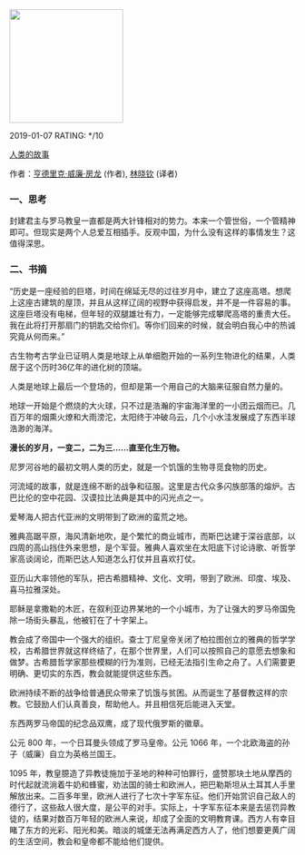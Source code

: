 

<img src="https://images-cn.ssl-images-amazon.com/images/I/51x5q-SCPML.jpg" width="200" />



2019-01-07 RATING:  */10



[人类的故事](https://www.amazon.cn/dp/B077ZK3T9G)



作者：[亨德里克·威廉·房龙](https://www.amazon.cn/s/ref=dp_byline_sr_book_1?ie=UTF8&field-author=%E4%BA%A8%E5%BE%B7%E9%87%8C%E5%85%8B%C2%B7%E5%A8%81%E5%BB%89%C2%B7%E6%88%BF%E9%BE%99&search-alias=books) (作者), [林晓钦](https://www.amazon.cn/s/ref=dp_byline_sr_book_2?ie=UTF8&field-author=%E6%9E%97%E6%99%93%E9%92%A6&search-alias=books) (译者)



### 一、思考

封建君主与罗马教皇一直都是两大针锋相对的势力。本来一个管世俗，一个管精神即可。但现实是两个人总爱互相插手。反观中国，为什么没有这样的事情发生？这值得深思。

### 二、书摘



“历史是一座经验的巨塔，时间在绵延无尽的过往岁月中，建立了这座高塔。想爬上这座古建筑的屋顶，并且从这样辽阔的视野中获得启发，并不是一件容易的事。这座巨塔没有电梯，但年轻的双腿雄壮有力，一定能够完成攀爬高塔的重责大任。我在此将打开那扇门的钥匙交给你们。等你们回来的时候，就会明白我心中的热诚究竟从何而来。”



古生物考古学业已证明人类是地球上从单细胞开始的一系列生物进化的结果，人类居于这个历时36亿年的进化树的顶端。



人类是地球上最后一个登场的，但却是第一个用自己的大脑来征服自然力量的。



地球一开始是个燃烧的大火球，只不过是浩瀚的宇宙海洋里的一小团云烟而已。几百万年的烟熏火燎和大雨滂沱，太阳终于冲破乌云，几个小水洼发展成了东西半球浩渺的海洋。



**漫长的岁月，一变二，二为三……直至化生万物。**



尼罗河谷地的最初文明人类的历史，就是一个饥饿的生物寻觅食物的历史。



河流域的故事，就是连绵不断的战争和征服。这里是古代众多闪族部落的熔炉。古巴比伦的空中花园、汉谟拉比法典是其中的闪光点之一。



爱琴海人把古代亚洲的文明带到了欧洲的蛮荒之地。



雅典高踞平原，海风清新地吹，是个繁忙的商业城市，而斯巴达建于深谷底部，以四周的高山挡住外来思想，是个军营。雅典人喜欢坐在太阳底下讨论诗歌、听哲学家高谈阔论，而斯巴达人知道怎么打仗并且喜欢打仗。



亚历山大率领他的军队，把古希腊精神、文化、文明，带到了欧洲、印度、埃及、喜马拉雅深处。



耶稣是拿撒勒的木匠，在叙利亚边界某地的一个小城市，为了让强大的罗马帝国免除一场街头暴乱，他被钉在了十字架上。



教会成了帝国中一个强大的组织。查士丁尼皇帝关闭了柏拉图创立的雅典的哲学学校，古希腊世界就这样终结了，在那个世界里，人们可以按照自己的意愿去想象和做梦。古希腊哲学家那些模糊的行为准则，已经无法指引生命之舟了。人们需要更明确、更切实的东西，教会就能提供这些东西。



欧洲持续不断的战争给普通民众带来了饥饿与贫困。从而诞生了基督教这样的宗教。它鼓励人们认真善良，帮助他人。并且相信死后能进入天堂。



东西两罗马帝国的纪念品双鹰，成了现代俄罗斯的徽章。



公元 800 年，一个日耳曼头领成了罗马皇帝。公元 1066 年，一个北欧海盗的孙子（威廉）自立为英格兰国王。



1095 年，教皇臆造了异教徒施加于圣地的种种可怕罪行，盛赞那块土地从摩西的时代起就流淌着牛奶和蜂蜜，劝法国的骑士和欧洲人，把巴勒斯坦从土耳其人手里解放出来。二百多年里，欧洲人进行了七次十字军东征。他们开始赏识自己敌人的德行了，这些敌人很大度，是公平的对手。实际上，十字军东征本来是去惩罚异教徒的，结果对数百万年轻的欧洲人来说，却成了全面的文明教育课。西方人有幸目睹了东方的光彩、阳光和美。暗淡的城堡无法再满足西方人了，他们想要更黄广阔的生活空间，教会和皇帝都不能给他们提供。

 

 

 

 

 



